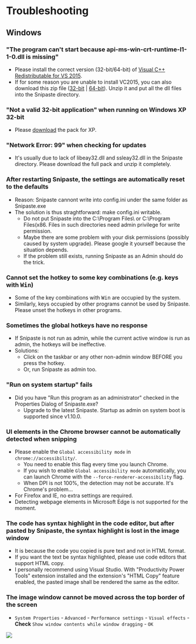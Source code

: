 # Troubleshooting

## Windows

### "The program can't start because **api-ms-win-crt-runtime-l1-1-0.dll** is missing"
* Please install the correct version (32-bit/64-bit) of [Visual C++ Redistributable for VS 2015](https://www.microsoft.com/en-us/download/details.aspx?id=48145).
* If for some reason you are unable to install VC2015, you can also download this zip file ([32-bit](https://dl.snipaste.com/vc2015-dll-x86) | [64-bit](https://dl.snipaste.com/vc2015-dll-x64)). Unzip it and put all the dll files into the Snipaste directory.

### "Not a valid 32-bit application" when running on Windows XP 32-bit
* Please [download](https://www.snipaste.com/download.html) the pack for XP.

### "Network Error: 99" when checking for updates
* It's usually due to lack of libeay32.dll and ssleay32.dll in the Snipaste directory. Please download the full pack and unzip it completely.

### After restarting Snipaste, the settings are automatically reset to the defaults
* Reason: Snipaste cannont write into config.ini under the same folder as Snipaste.exe
* The solution is thus straghtforward: make config.ini writable.
  * Do not put Snipaste into the C:\Program Files\ or C:\Program Files(x86\. Files in such directories need admin privilege for write permission.
  * Maybe there are some problem with your disk permissions (possibly caused by system upgrade). Please google it yourself because the situation depends.
  * If the problem still exists, running Snipaste as an Admin should do the trick.

### Cannot set the hotkey to some key combinations (e.g. keys with <kbd>Win</kbd>)
* Some of the key combinations with <kbd>Win</kbd> are occupied by the system.
* Similarly, keys occupied by other programs cannot be used by Snipaste. Please unset the hotkeys in other programs.

### Sometimes the global hotkeys have no response
* If Snipaste is not run as admin, while the current active window is run as admin, the hotkeys will be ineffective.
* Solutions:
  * Click on the taskbar or any other non-admin window BEFORE you press the hotkey.
  * Or, run Snipaste as admin too.

### "Run on system startup" fails
* Did you have "Run this program as an administrator" checked in the Properties Dialog of Snipaste.exe?
  * Upgrade to the latest Snipaste. Startup as admin on system boot is supported since v1.10.0.

### UI elements in the Chrome browser cannot be automatically detected when snipping
* Please enable the `Global accessibility mode` in `chrome://accessibility/`.
  * You need to enable this flag every time you launch Chrome.
  * If you wish to enable `Global accessibility mode` automatically, you can launch Chrome with the `--force-renderer-accessibility` flag.
  * When DPI is not 100%, the detection may not be accurate. It's Chrome's problem...
* For Firefox and IE, no extra settings are required.
* Detecting webpage elements in Microsoft Edge is not supported for the moment.

### The code has syntax highlight in the code editor, but after pasted by Snipaste, the syntax highlight is lost in the image window
* It is because the code you copied is pure text and not in HTML format.
* If you want the text be syntax highlighted, please use code editors that support HTML copy.
 * I personally recommend using Visual Studio. With "Productivity Power Tools" extension installed and the extension's "HTML Copy" feature enabled, the pasted image shall be rendered the same as the editor.

### The image window cannot be moved across the top border of the screen
 * `System Properties` - `Advanced` - `Performance settings` - `Visual effects` - **Check** `Show window contents while window dragging` - `OK`

![](https://cloud.githubusercontent.com/assets/2010459/20704971/25d64640-b65c-11e6-9287-b42309145359.png)
